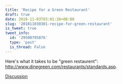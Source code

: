 ```yaml
---
title: 'Recipe for a Green Restaurant'
draft: true
date: 2010-11-03T03:01:28+00:00
slug: '201011030301-recipe-for-green-restaurant'
is_tweet: true
tweet_info:
  id: '29500795876'
  type: 'post'
  is_thread: False
---
```




Here's what it takes to be "green restaurent": http://www.dinegreen.com/restaurants/standards.asp.

[Discussion](https://x.com/sytelus/status/29500795876)

